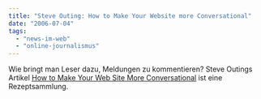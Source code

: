 ```yaml
---
title: "Steve Outing: How to Make Your Website more Conversational"
date: "2006-07-04"
tags: 
  - "news-im-web"
  - "online-journalismus"
---
```


Wie bringt man Leser dazu, Meldungen zu kommentieren? Steve Outings Artikel [How to Make Your Web Site More Conversational](http://www.mediainfo.com/eandp/columns/stopthepresses_display.jsp?vnu_content_id=1002728381) ist eine Rezeptsammlung.
